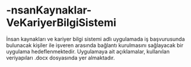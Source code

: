 # -nsanKaynaklar-VeKariyerBilgiSistemi
İnsan kaynakları ve kariyer bilgi sistemi adlı uygulamada iş başvurusunda bulunacak kişiler ile işveren arasında bağlantı kurulmasını sağlayacak bir uygulama hedeflenmektedir.
Uygulamaya ait açıklamalar, kullanılan veriyapıları .docx dosyasında yer almaktadır.
